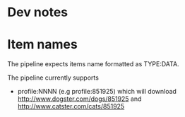 Dev notes
=========

Item names
==========

The pipeline expects items name formatted as TYPE:DATA.

The pipeline currently supports

* profile:NNNN (e.g profile:851925) which will download http://www.dogster.com/dogs/851925 and http://www.catster.com/cats/851925
